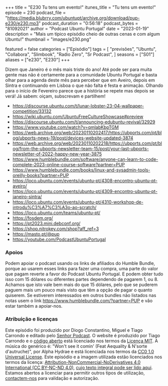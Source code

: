 +++
title = "E230 Tu tens um evento!"
itunes_title = "Tu tens um evento!"
episode = 230
podcast_file = "https://media.blubrry.com/ubuntupt/archive.org/download/pup-e230/e230.mp3"
podcast_duration = "0:56:18"
podcast_bytes = "81092021"
author = "Podcast Ubuntu Portugal"
date = "2023-01-19"
description = "Mais um típico episódio cheio de outras cenas e com algum Ubuntu!"
thumbnail = "images/e230.png"

featured = false
categories = ["Episódio"]
tags = [
  "previsões",
  "Ubuntu",
  "Collabora",
  "Slimbook",
  "Radio Zero",
  "Sr Podcast",
]
seasons = ["S01"]
aliases = ["e230", "E230"]
+++

Dizem que Janeiro é o mês mais triste do ano! Até pode ser para muita gente mas não é certamente para a comunidade Ubuntu Portugal e basta olhar para a agenda deste mês para perceber que em Aveiro, depois em Sintra e continuando em Lisboa o que não falta é festa e animação. Olhando para o início de Fevereiro parece que a história se repete mas depois se verá!
Já sabem: oiçam, subscrevam e partilhem!

* https://discourse.ubuntu.com/t/lunar-lobster-23-04-wallpaper-competition/33132
* https://wiki.ubuntu.com/UbuntuFreeCultureShowcase#preview
* https://discourse.ubuntu.com/t/announcing-edubuntu-revival/32929
* https://www.youtube.com/watch?v=qmlabKbpTGM
* https://web.archive.org/web/20230110202417/https://ubports.com/pt/blog/ubports-news-19/post/devices-website-updated-3874
* https://web.archive.org/web/20230110202218/https://ubports.com/pt/blog/from-the-ubports-newsletter-team-15/post/your-last-ubports-newsletter-of-2022-happy-new-year-3875
* https://www.humblebundle.com/software/anyone-can-learn-to-code-complete-2023-online-course-software?partner=PUP
* https://www.humblebundle.com/books/linux-and-sysadmin-tools-oreilly-books?partner=PUP
* https://loco.ubuntu.com/events/ubuntu-pt/4308-encontro-ubuntu-pt-aveiro/
* https://loco.ubuntu.com/events/ubuntu-pt/4309-encontro-ubuntu-pt-janeiro-sintra/
* https://loco.ubuntu.com/events/ubuntu-pt/4310-workshop-de-introdu%C3%A7%C3%A3o-ao-scratch/
* https://loco.ubuntu.com/teams/ubuntu-pt/
* https://fosdem.org/
* https://pt2023.mini.debconf.org/
* https://shop.nitrokey.com/shop?aff_ref=3
* https://masto.pt/@pup
* https://youtube.com/PodcastUbuntuPortugal


### Apoios
Podem apoiar o podcast usando os links de afiliados do Humble Bundle, porque ao usarem esses links para fazer uma compra, uma parte do valor que pagam reverte a favor do Podcast Ubuntu Portugal.
E podem obter tudo isso com 15 dólares ou diferentes partes dependendo de pagarem 1, ou 8.
Achamos que isto vale bem mais do que 15 dólares, pelo que se puderem paguem mais um pouco mais visto que têm a opção de pagar o quanto quiserem.
Se estiverem interessados em outros bundles não listados nas notas usem o link https://www.humblebundle.com/?partner=PUP e vão estar também a apoiar-nos.

### Atribuição e licenças
Este episódio foi produzido por Diogo Constantino, Miguel e Tiago Carrondo e editado pelo [Senhor Podcast](https://senhorpodcast.pt/).
O website é produzido por Tiago Carrondo e o [código aberto](https://gitlab.com/podcastubuntuportugal/website) está licenciado nos termos da [Licença MIT](https://gitlab.com/podcastubuntuportugal/website/main/LICENSE).
A música do genérico é: "Won't see it comin' (Feat Aequality & N'sorte d'autruche)", por Alpha Hydrae e está licenciada nos termos da [CC0 1.0 Universal License](https://creativecommons.org/publicdomain/zero/1.0/).
Este episódio e a imagem utilizada estão licenciados nos termos da licença: [Attribution-NonCommercial-NoDerivatives 4.0 International (CC BY-NC-ND 4.0)](https://creativecommons.org/licenses/by-nc-nd/4.0/), [cujo texto integral pode ser lido aqui](https://creativecommons.org/licenses/by-nc-nd/4.0/legalcode). Estamos abertos a licenciar para permitir outros tipos de utilização, [contactem-nos](https://podcastubuntuportugal.org/contactos) para validação e autorização.

